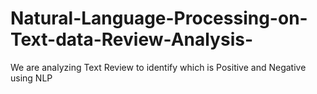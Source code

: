 # Natural-Language-Processing-on-Text-data-Review-Analysis-
We are analyzing Text Review to identify which is Positive and Negative using NLP
